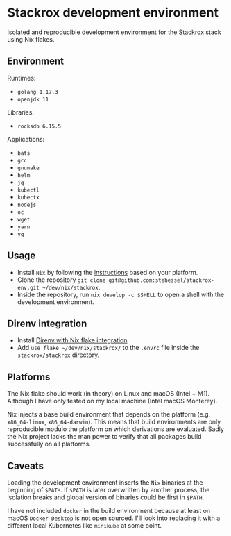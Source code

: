 # Stackrox development environment

Isolated and reproducible development environment for the Stackrox stack using Nix flakes.

## Environment

Runtimes:

* `golang 1.17.3`
* `openjdk 11`

Libraries:

* `rocksdb 6.15.5`

Applications:

* `bats`
* `gcc`
* `gnumake`
* `helm`
* `jq`
* `kubectl`
* `kubectx`
* `nodejs`
* `oc`
* `wget`
* `yarn`
* `yq`

## Usage

- Install `Nix` by following the [instructions](https://nixos.org/manual/nix/stable/installation/installing-binary.html) based on your platform.
- Clone the repository `git clone git@github.com:stehessel/stackrox-env.git ~/dev/nix/stackrox`.
- Inside the repository, run `nix develop -c $SHELL` to open a shell with the development environment.

## Direnv integration

- Install [Direnv with Nix flake integration](https://github.com/nix-community/nix-direnv).
- Add `use flake ~/dev/nix/stackrox/` to the `.envrc` file inside the `stackrox/stackrox` directory.

## Platforms

The Nix flake should work (in theory) on Linux and macOS (Intel + M1). Although I have only tested on
my local machine (Intel macOS Monterey).

Nix injects a base build environment that depends on the platform (e.g. `x86_64-linux`, `x86_64-darwin`).
This means that build environments are only reproducible modulo the platform on which derivations
are evaluated. Sadly the Nix project lacks the man power to verify that all packages build successfully
on all platforms.

## Caveats

Loading the development environment inserts the `Nix` binaries at the beginning of `$PATH`.
If `$PATH` is later overwritten by another process, the isolation breaks and global version
of binaries could be first in `$PATH`.

I have not included `docker` in the build environment because at least on macOS `Docker Desktop`
is not open sourced. I'll look into replacing it with a different local Kubernetes like `minikube`
at some point.
